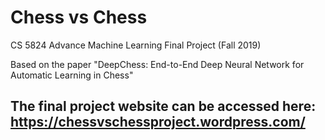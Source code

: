 # Chess vs Chess
CS 5824 Advance Machine Learning Final Project (Fall 2019)

Based on the paper "DeepChess: End-to-End Deep Neural Network for Automatic Learning in Chess"

## The final project website can be accessed here: https://chessvschessproject.wordpress.com/
